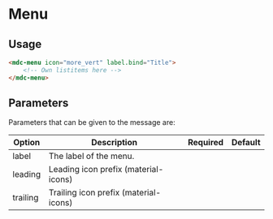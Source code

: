# Menu

## Usage
```html
<mdc-menu icon="more_vert" label.bind="Title">
    <!-- Own listitems here -->
</mdc-menu>
```

## Parameters
Parameters that can be given to the message are:

| Option | Description | Required | Default |
|--|--|:--:|:--:|
| label	| The label of the menu. |  |  |
| leading | Leading icon prefix (material-icons) |	 | 	|
| trailing | Trailing icon prefix (material-icons) |	 | 	|